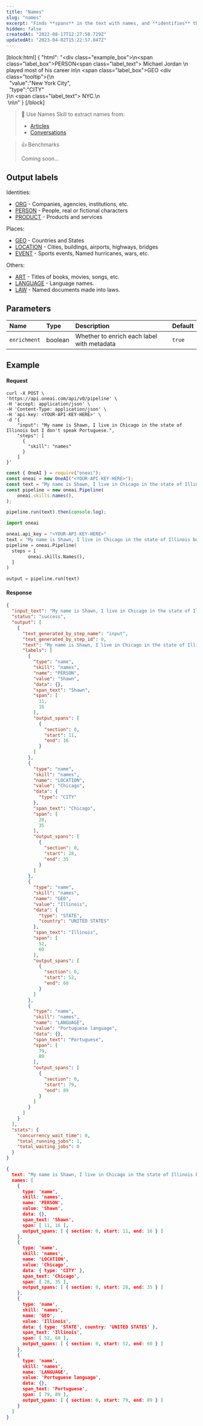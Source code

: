 ```yaml
---
title: "Names"
slug: "names"
excerpt: "Finds **spans** in the text with names, and **identifies** the name type (person, organization, location etc.)."
hidden: false
createdAt: "2022-08-17T12:27:58.729Z"
updatedAt: "2023-04-02T15:22:57.847Z"
---
```

[block:html]
{
  "html": "<div class=\"example_box\">\n<span class=\"label_box\">PERSON</span><span class=\"label_text\"> Michael Jordan</span> \n  played most of his career in\n  <span class=\"label_box\">GEO <div class=\"tooltip\">{\n    <br>&nbsp;&nbsp;\"value\":\"New York City\",<br/>&nbsp;&nbsp;\"type\":\"CITY\"<br/>}</div>\n  </span><span class=\"label_text\"> NYC</span>.\n  <br/>&nbsp;\n</div>\n"
}
[/block]



> 📘 Use Names Skill to extract names from:
> 
> - [Articles](https://studio.oneai.com/?pipeline=80wq6L)
> - [Conversations](https://studio.oneai.com/?pipeline=MF6bTh)

> 👍 Benchmarks
> 
> Coming soon...

## Output labels

Identities:

- [ORG](doc:org-label) - Companies, agencies, institutions, etc.
- [PERSON](doc:person-label) - People, real or fictional characters
- [PRODUCT](doc:product-label) - Products and services

Places:

- [GEO](doc:geo-label) - Countries and States
- [LOCATION](doc:location-label) - Cities, buildings, airports, highways, bridges
- [EVENT](doc:event-label) - Sports events, Named hurricanes, wars, etc.

Others:

- [ART](doc:art-label) - Titles of books, movies, songs, etc.
- [LANGUAGE](doc:language-label) - Language names.
- [LAW](doc:law-label) - Named documents made into laws.

## Parameters

| Name         | Type    | Description                                | Default |
| :----------- | :------ | :----------------------------------------- | :------ |
| `enrichment` | boolean | Whether to enrich each label with metadata | `true`  |

## Example

#### Request

```curl
curl -X POST \
'https://api.oneai.com/api/v0/pipeline' \
-H 'accept: application/json' \
-H 'Content-Type: application/json' \
-H 'api-key: <YOUR-API-KEY-HERE>' \
-d '{
    "input": "My name is Shawn, I live in Chicago in the state of Illinois but I don't speak Portuguese.",
    "steps": [
      {
        "skill": "names"
      }   
    ]
}'
```
```javascript Node.js
const { OneAI } = require("oneai");
const oneai = new OneAI("<YOUR-API-KEY-HERE>");
const text = "My name is Shawn, I live in Chicago in the state of Illinois but I don't speak Portuguese.";
const pipeline = new oneai.Pipeline(
	oneai.skills.names(),
);

pipeline.run(text).then(console.log);
```
```python
import oneai

oneai.api_key = "<YOUR-API-KEY-HERE>"
text = "My name is Shawn, I live in Chicago in the state of Illinois but I don't speak Portuguese."
pipeline = oneai.Pipeline(
  steps = [
		oneai.skills.Names(),
  ]
)

output = pipeline.run(text)
```



#### Response

```json API Response
{
  "input_text": "My name is Shawn, I live in Chicago in the state of Illinois but I don't speak Portuguese.",
  "status": "success",
  "output": [
    {
      "text_generated_by_step_name": "input",
      "text_generated_by_step_id": 0,
      "text": "My name is Shawn, I live in Chicago in the state of Illinois but I don't speak Portuguese.",
      "labels": [
        {
          "type": "name",
          "skill": "names",
          "name": "PERSON",
          "value": "Shawn",
          "data": {},
          "span_text": "Shawn",
          "span": [
            11,
            16
          ],
          "output_spans": [
            {
              "section": 0,
              "start": 11,
              "end": 16
            }
          ]
        },
        {
          "type": "name",
          "skill": "names",
          "name": "LOCATION",
          "value": "Chicago",
          "data": {
            "type": "CITY"
          },
          "span_text": "Chicago",
          "span": [
            28,
            35
          ],
          "output_spans": [
            {
              "section": 0,
              "start": 28,
              "end": 35
            }
          ]
        },
        {
          "type": "name",
          "skill": "names",
          "name": "GEO",
          "value": "Illinois",
          "data": {
            "type": "STATE",
            "country": "UNITED STATES"
          },
          "span_text": "Illinois",
          "span": [
            52,
            60
          ],
          "output_spans": [
            {
              "section": 0,
              "start": 52,
              "end": 60
            }
          ]
        },
        {
          "type": "name",
          "skill": "names",
          "name": "LANGUAGE",
          "value": "Portuguese language",
          "data": {},
          "span_text": "Portuguese",
          "span": [
            79,
            89
          ],
          "output_spans": [
            {
              "section": 0,
              "start": 79,
              "end": 89
            }
          ]
        }
      ]
    }
  ],
  "stats": {
    "concurrency_wait_time": 0,
    "total_running_jobs": 1,
    "total_waiting_jobs": 0
  }
}
```
```json SDKs Response
{
  text: "My name is Shawn, I live in Chicago in the state of Illinois but I don't speak Portuguese.",
  names: [
    {
      type: 'name',
      skill: 'names',
      name: 'PERSON',
      value: 'Shawn',
      data: {},
      span_text: 'Shawn',
      span: [ 11, 16 ],
      output_spans: [ { section: 0, start: 11, end: 16 } ]
    },
    {
      type: 'name',
      skill: 'names',
      name: 'LOCATION',
      value: 'Chicago',
      data: { type: 'CITY' },
      span_text: 'Chicago',
      span: [ 28, 35 ],
      output_spans: [ { section: 0, start: 28, end: 35 } ]
    },
    {
      type: 'name',
      skill: 'names',
      name: 'GEO',
      value: 'Illinois',
      data: { type: 'STATE', country: 'UNITED STATES' },
      span_text: 'Illinois',
      span: [ 52, 60 ],
      output_spans: [ { section: 0, start: 52, end: 60 } ]
    },
    {
      type: 'name',
      skill: 'names',
      name: 'LANGUAGE',
      value: 'Portuguese language',
      data: {},
      span_text: 'Portuguese',
      span: [ 79, 89 ],
      output_spans: [ { section: 0, start: 79, end: 89 } ]
    }
  ]
}
```